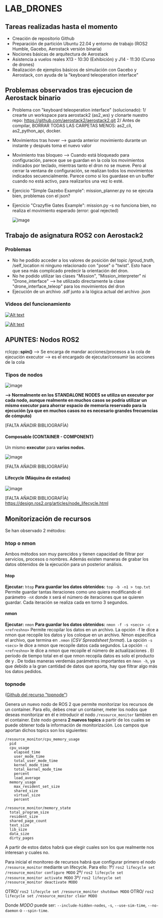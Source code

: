 # LAB_DRONES

## Tareas realizadas hasta el momento
- Creación de repositorio Github
- Preparación de partición Ubuntu 22.04 y entorno de trabajo (ROS2 Humble, Gacebo, Aerostack versión binaria)
- Nociones básicas de arquitectura de Aerostack
- Asistencia a vuelos reales X13 - 10:30 (Exhibición) y J14 - 11:30 (Curso de drones)
- Realización de ejemplos básicos de simulación con Gacebo y Aerostack, con ayuda de la "keyboard teleoperation interface"


## Problemas observados tras ejecucion de Aerostack binario
- Problema con "keyboard teleoperation interface" (solucionado):
  1/ crearte un workspace para aerostack2 (as2_ws) y clonarte nuestro repo: https://github.com/aerostack2/aerostack2.git
  2/ Antes de compilar, BORRAR TODAS LAS CARPETAS MENOS: as2_cli, as2_python_api, docker.

- Movimientos tras hover --> guarda anterior movimiento durante un instante y después toma el nuevo valor
- Movimiento tras bloqueo --> Cuando está bloqueado para configuración, parece que se guardan en la cola los movimientos indicados por teclado, mientras tanto el dron no se mueve. Pero al cerrar la ventana de configuración, se realizan todos los movimientos indicados secuencialmente. Parece como si los guardase en un buffer cuando no está activo, para realizarlos una vez lo esté.


- Ejercicio "Simple Gazebo Example": mission_planner.py no se ejecuta bien, problemas con el json?
- Ejercicio "Crazyflie Gates Example": mission.py -s no funciona bien, no realiza el movimiento esperado (error: goal rejected)
  
  ![image](https://github.com/tsvillaluenga/LAB_DRONES/assets/47925585/a1af5257-dbc0-4ef9-94c7-46c4bfc50abc)





## Trabajo de asignatura ROS2 con Aerostack2
### Problemas
- No he podido acceder a los valores de posición del topic /groud_truth, /self_location ni ninguno relacionado con "pose" o "twist". Esto hace que sea más complicado predecir la orientación del dron.
- No he podido utilizar las clases "Mission", "Mission_interpreter" ni "Drone_interface" --> he utilizado directamente la clase "drone_interface_teleop" para los movimientos del dron
- Ejecución de un archivo .sdf junto a la lógica actual del archivo .json

### Videos del funcionamiento

[![Alt text](https://img.youtube.com/vi/configuroweb/0.jpg)](https://www.youtube.com/watch?v=w7MFQtqwtfY)

[![Alt text](https://img.youtube.com/vi/configuroweb/0.jpg)](https://www.youtube.com/watch?v=6oc16JxaSMs)





## APUNTES: Nodos ROS2
rclcpp::**spin()** --> Se encarga de mandar acciones/procesos a la cola de ejecución 
executor --> es el encargado de ejecutar/consumir las acciones de la cola

### Tipos de nodos

![image](https://github.com/tsvillaluenga/LAB_DRONES/assets/47925585/97744cf0-247f-4d51-b2cf-d4cc4dca1d07)

**--> Normalmente en los STANDALONE NODES se utiliza un executor por cada nodo, aunque realmente en muchos casos se podría utilizar un mismo executor para ahorrar espacio de memoria reservado para la ejecución (ya que en muchos casos no es necesario grandes frecuencias de cómputo)**

[FALTA AÑADIR BIBLIOGRAFÍA)

#### Composable (CONTAINER - COMPONENT)
Un mismo **executor** para **varios nodos.**

![image](https://github.com/tsvillaluenga/LAB_DRONES/assets/47925585/e03c5761-3f49-4e9b-be6d-b3707c706c80)


[FALTA AÑADIR BIBLIOGRAFÍA)

#### Lifecycle (Máquina de estados)

![image](https://github.com/tsvillaluenga/LAB_DRONES/assets/47925585/04412c4f-3b0c-4e21-951a-a770656d3a0c)

[FALTA AÑADIR BIBLIOGRAFÍA)
https://design.ros2.org/articles/node_lifecycle.html







## Monitorización de recursos
Se han observado 2 métodos:

### htop o nmon
Ambos métodos son muy parecidos y tienen capacidad de filtrar por servicios, procesos o nombres. Además existen maneras de grabar los datos obtenidos de la ejecución para un posterior análisis.

#### htop
**Ejecutar:**  `htop`
**Para guardar los datos obtenidos:**  `top -b -n1 > top.txt`
Permite guardar tantas iteraciones como uno quiera modificando el parámetro `-nX` donde `X` será el número de iteraciones que se quieren guardar. Cada iteración se realiza cada en torno 3 segundos.

#### nmon
**Ejecutar:**  `nmon`
**Para guardar los datos obtenidos:**  `nmon -f -s <secs> -c <refreshno>`
Permite recopilar los datos en un archivo. La opción `-`f le dice a nmon que recopile los datos y los coloque en un archivo. Nmon especifica el archivo, que termina en `.nmon` (*CSV Spreadsheet format*). La opción `-s <secs>` le dice a nmon que recopile datos cada <secs> segundos. La opción `-c <refreshno>` le dice a nmon que recopile el número de actualizaciones <refreshno> . El período de tiempo total en el que nmon recopila datos es solo el producto de <secs> y <refreshno>. De todas maneras verdemás parámetros importantes en `ǹmon -h`, ya que debido a la gran cantidad de datos que aporta, hay que filtrar algo más los datos pedidos.



### topnode

([Github del recurso "topnode"](https://github.com/safe-ros/topnode))

Genera un nuevo nodo de ROS 2 que permite monitorizar los recursos de un container. Para ello, debes crear un container, meter los nodos que deseas monitorizar en él e introducir el nodo `/resource_monitor` tambien en el container. Este nodo genera **2 nuevos topics** a partir de los cuales se puede obtener toda la información de monitorización. Los campos que aportan dichos topics son los siguientes:
```
/resource_monitor/cpu_memory_usage
  pid
  cpu_usage
    elapsed_time
    user_mode_time
    total_user_mode_time
    kernel_mode_time
    total_kernel_mode_time
    percent
    load_average
  memory_usage
    max_resident_set_size
    shared_size
    virtual_size
    percent

/resource_monitor/memory_state
  total_program_size
  resident_size
  shared_page_count
  text_size
  lib_size
  data_size
  dirty_pages
```
A partir de estos datos habrá que elegir cuales son los que realmente nos interesan y cuales no.

Para inicial el monitoreo de recursos habrá que configurar primero el nodo `/resource_monitor` mediante un lifecycle. Para ello:
1º/ `ros2 lifecycle set /resource_monitor configure MODO`
2º/ `ros2 lifecycle set /resource_monitor activate MODO`
3º/ `ros2 lifecycle set /resource_monitor deactivate MODO`

OTRO/ `ros2 lifecycle set /resource_monitor shutdown MODO`
OTRO/ `ros2 lifecycle set /resource_monitor clear MODO`

Donde *MODO* puede ser: `--include-hidden-nodes`, `-s`, `--use-sim-time`, `--no-daemon` o `--spin-time`.





